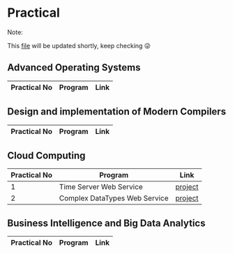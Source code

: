 # Practical
Note:

This [file](https://github.com/bhupendpatil/Practice/blob/master/Practical.md) will be updated shortly, keep checking :stuck_out_tongue_winking_eye: 

## Advanced Operating Systems
Practical No | Program | Link
-- | -- | --



## Design and implementation of Modern Compilers
Practical No | Program | Link
-- | -- | --


## Cloud Computing
Practical No | Program | Link
-- | -- | --
1 | Time Server Web Service | [project](https://github.com/bhupendpatil/Practice/tree/master/Java/TimeServerWebService)
2 | Complex DataTypes Web Service | [project](https://github.com/bhupendpatil/Practice/tree/master/Java/ComplexDataTypesWebService)


## Business Intelligence and Big Data Analytics
Practical No | Program | Link
-- | -- | --

